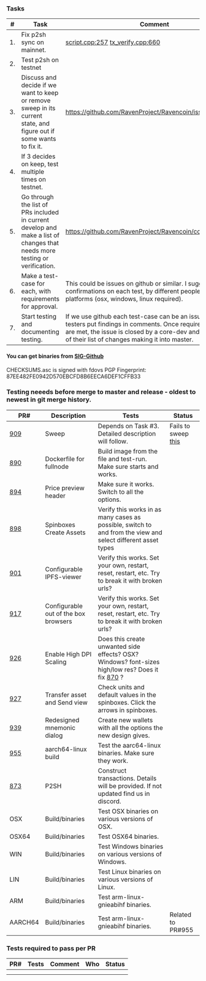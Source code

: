 ### Tasks
| #  |Task          | Comment        |  Who                 | Status         |
|---|---------------|------------|-------------------------|------------|
|1. |Fix p2sh sync on mainnet.|[script.cpp:257](https://github.com/RavenProject/Ravencoin/blob/038da6b6b39cd2ab93606ead02ad5f9695288ab8/src/script/script.cpp#L257) [tx_verify.cpp:660](https://github.com/RavenProject/Ravencoin/blob/038da6b6b39cd2ab93606ead02ad5f9695288ab8/src/consensus/tx_verify.cpp#L660)|
|2. |Test p2sh on testnet|||
|3. |Discuss and decide if we want to keep or remove sweep in its current state, and figure out if some wants to fix it.|https://github.com/RavenProject/Ravencoin/issues/880|
|4. |If 3 decides on keep, test multiple times on testnet.|||
|5. |Go through the list of PRs included in current develop and make a list of changes that needs more testing or verification.|https://github.com/RavenProject/Ravencoin/commits/develop|Core-devs?|
|6. |Make a test-case for each, with requirements for approval.| This could be issues on github or similar. I suggest 3+ confirmations on each test, by different people, and multiple platforms (osx, windows, linux required). |
|7. |Start testing and documenting testing. | If we use github each test-case can be an issue and the testers put findings in comments. Once requirements in tests are met, the issue is closed by a core-dev and they tick that of their list of changes making it into master.|



#### You can get binaries from [SIG-Github](https://github.com/Ravenqt-RVN-SIG/Ravencoin/releases)
CHECKSUMS.asc is signed with fdovs PGP Fingerprint: 87EE482FE0942D570EBCFD8B6EECA6DEF1CFFB33



### Testing neeeds before merge to master and release - oldest to newest in git merge history.
| PR#  | Description          | Tests                         | Status        |
|------|----------------------|--------------------------------------|---------------|
|[909](https://github.com/RavenProject/Ravencoin/commit/73619e9e14ab06d4a11c52155b8c6f8c17206de4)|Sweep|Depends on Task #3. Detailed description will follow.|Fails to sweep [this](https://rvnt.cryptoscope.io/address/?address=mj15TuQH36sA6wxdCaNWJz4GrHMQp6rryv)|
|[890](https://github.com/RavenProject/Ravencoin/commit/e5c4e87e5e58a429de2e4443ca00d0a7848217b5)|Dockerfile for fullnode|Build image from the file and test-run. Make sure starts and works.||
|[894](https://github.com/RavenProject/Ravencoin/commit/daf21eab44c68e46251148ac117305b6022ade37)|Price preview header|Make sure it works. Switch to all the options.||
|[898](https://github.com/RavenProject/Ravencoin/commit/74e4b223c35c733ff08b6c766a9fd9561e90c1f7)|Spinboxes Create Assets|Verify this works in as many cases as possible, switch to and from the view and select different asset types||
|[901](https://github.com/RavenProject/Ravencoin/commit/0ab725d6903bba080ea4552ea9d7e3330aa67391)|Configurable IPFS-viewer|Verify this works. Set your own, restart, reset, restart, etc. Try to break it with broken urls?||
|[917](https://github.com/RavenProject/Ravencoin/commit/d36cb41f10289edea7011a72248ca1a2d29a5dbf)|Configurable out of the box browsers|Verify this works. Set your own, restart, reset, restart, etc. Try to break it with broken urls?|||
|[926](https://github.com/RavenProject/Ravencoin/commit/ddc821eec726eafc7ba444b177d0190d785a0925)|Enable High DPI Scaling|Does this create unwanted side effects? OSX? Windows? font-sizes high/low res? Does it fix [870](https://github.com/RavenProject/Ravencoin/issues/870) ? ||
|[927](https://github.com/RavenProject/Ravencoin/commit/ce3a6ed4f395ac0c64204c6fab76bd7d274a2493)|Transfer asset and Send view|Check units and default values in the spinboxes. Click the arrows in spinboxes.||
|[939](https://github.com/RavenProject/Ravencoin/commit/932a983bf0d9ea14a104457431b7576dcb1dcc49)|Redesigned mnemonic dialog|Create new wallets with all the options the new design gives.||
|[955](https://github.com/RavenProject/Ravencoin/commit/a8be3193f470837fbcefe63e54f45200e922ca59)|aarch64-linux build|Test the aarc64-linux binaries. Make sure they work.||
|[873](https://github.com/RavenProject/Ravencoin/commit/a7e305b16b104401b6efb890450a878467bd4c94)|P2SH|Construct transactions. Details will be provided. If not updated find us in discord.||
|OSX|Build/binaries|Test OSX binaries on various versions of OSX. ||
|OSX64|Build/binaries|Test OSX64 binaries.||
|WIN|Build/binaries|Test Windows binaries on various versions of Windows. ||
|LIN|Build/binaries|Test Linux binaries on various versions of Linux. ||
|ARM|Build/binaries|Test arm-linux-gnieabihf binaries.||
|AARCH64|Build/binaries|Test arm-linux-gnieabihf binaries.|Related to PR#955|




### Tests required to pass per PR
| PR#  |Tests          | Comment        |  Who                 | Status     |
|------|---------------|----------------|----------------------|------------|
||||||
||||||
